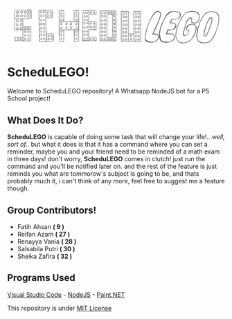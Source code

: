 ![This was supposed to be a logo](https://github.com/Varnilla/schedulego/blob/main/assets/banner.png?raw=true)

# ScheduLEGO!

Welcome to ScheduLEGO repository! A Whatsapp NodeJS bot for a P5 School project!

## What Does It Do?

**ScheduLEGO** is capable of doing some task that will change your life!.. *well, sort of..* but what it does is that it has a command where you can set a reminder, maybe you and your friend need to be reminded of a math exam in three days! don't worry, **ScheduLEGO** comes in clutch! just run the command and you'll be notified later on. and the rest of the feature is just reminds you what are tommorow's subject is going to be, and thats probably much it, i can't think of any more, feel free to suggest me a feature though.

## Group Contributors!

- Fatih Ahsan **( 9 )**
- Reifan Azam **( 27 )**
- Renayya Vania **( 28 )**
- Salsabila Putri **( 30 )**
- Sheika Zafira **( 32 )**

## Programs Used
[Visual Studio Code](https://code.visualstudio.com/) - [NodeJS](https://nodejs.org/en/) - [Paint.NET](https://www.getpaint.net/)

This repository is under [MIT License](https://github.com/Varnilla/schedulego/blob/main/LICENSE)
